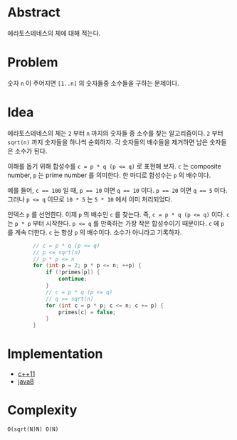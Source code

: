# Abstract

에라토스테네스의 체에 대해 적는다.

# Problem

숫자 `n` 이 주어지면 `[1..n]` 의 숫자들중 소수들을 구하는 문제이다.

# Idea

에라토스테네스의 체는 `2` 부터 `n` 까지의 숫자들 중 소수를 찾는
알고리즘이다.  `2` 부터 `sqrt(n)` 까지 숫자들을 하나씩 순회하자.  각
숫자들의 배수들을 제거하면 남은 숫자들은 소수가 된다.

이해를 돕기 위해 합성수를 `c = p * q (p <= q)` 로 표현해 보자. `c` 는
composite number, `p` 는 prime number 를 의미한다. 한 마디로
합성수는 `p` 의 배수이다.

예를 들어, `c == 100` 일 때, `p == 10` 이면 `q == 10` 이다. `p == 20`
이면 `q == 5` 이다. 그러나 `p <= q` 이므로 `10 * 5` 는 `5 * 10` 에서
이미 처리되었다.

인덱스 `p` 를 선언한다. 이제 `p` 의 배수인 `c` 를 찾는다.  즉, `c = p * q (p <= q)` 이다. `c` 는 `p * p` 부터 시작한다. `p <= q` 를 만족하는 가장 작은 합성수이기 때문이다. `c` 에 `p` 를 계속 더한다. `c` 는 항상 `p` 의 배수이다. 소수가 아니라고 기록하자.

```java
        // c = p * q (p <= q)
        // p <= sqrt(n)
        // p * p <= n
        for (int p = 2; p * p <= n; ++p) {
            if (!primes[p]) {
                continue;
            }
            // c = p * q (p <= q) 
            // q >= sqrt(n)
            for (int c = p * p; c <= n; c += p) {
                primes[c] = false;
            }
        }
```

# Implementation

* [c++11](a.cpp)
* [java8](MainApp.java)

# Complexity

```
O(sqrt(N)N) O(N)
```
